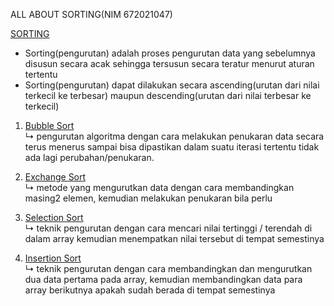 ALL ABOUT SORTING(NIM 672021047)

[SORTING](https://github.com/MeiLing19/ALGORITMA-DAN-STRUKTUR-DATA-ASSIGNMENT/tree/main/SORTING)

- Sorting(pengurutan) adalah proses pengurutan data yang sebelumnya disusun secara acak sehingga tersusun secara teratur menurut aturan tertentu
- Sorting(pengurutan) dapat dilakukan secara ascending(urutan dari nilai terkecil ke terbesar) maupun descending(urutan dari nilai terbesar ke terkecil)

 1. [Bubble Sort](https://github.com/MeiLing19/ALGORITMA-DAN-STRUKTUR-DATA-ASSIGNMENT/tree/main/SORTING/BUBBLE%20SORT)
    <br>↳ pengurutan algoritma dengan cara melakukan penukaran data secara terus menerus sampai bisa dipastikan dalam suatu iterasi tertentu tidak ada lagi perubahan/penukaran. </br>
    
 2. [Exchange Sort](https://github.com/MeiLing19/ALGORITMA-DAN-STRUKTUR-DATA-ASSIGNMENT/tree/main/SORTING/EXCHANGE%20SORT)
    <br>↳  metode yang mengurutkan data dengan cara membandingkan masing2 elemen, kemudian melakukan penukaran bila perlu</br>
 
 3. [Selection Sort](https://github.com/MeiLing19/ALGORITMA-DAN-STRUKTUR-DATA-ASSIGNMENT/tree/main/SORTING/SELECTION%20SORT)
    <br>↳  teknik pengurutan dengan cara mencari nilai tertinggi / terendah di dalam array kemudian menempatkan nilai tersebut di tempat semestinya</br>
    
 4. [Insertion Sort](https://github.com/MeiLing19/ALGORITMA-DAN-STRUKTUR-DATA-ASSIGNMENT/tree/main/SORTING/INSERTION%20SORT)
    <br>↳  teknik pengurutan dengan cara membandingkan dan mengurutkan dua data pertama pada array, kemudian membandingkan data para array berikutnya apakah sudah berada di tempat semestinya</br>
